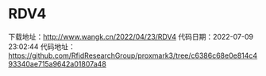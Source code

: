 # RDV4
下载地址：http://www.wangk.cn/2022/04/23/RDV4
代码日期：2022-07-09 23:02:44
代码地址：https://github.com/RfidResearchGroup/proxmark3/tree/c6386c68e0e814c493340ae715a9642a01807a48
